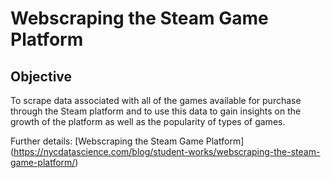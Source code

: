 # Webscraping the Steam Game Platform

## Objective
To scrape data associated with all of the games available for purchase through the Steam platform and to use this data to gain insights on the growth of the platform as well as the popularity of types of games.

Further details: [Webscraping the Steam Game Platform] (https://nycdatascience.com/blog/student-works/webscraping-the-steam-game-platform/)
